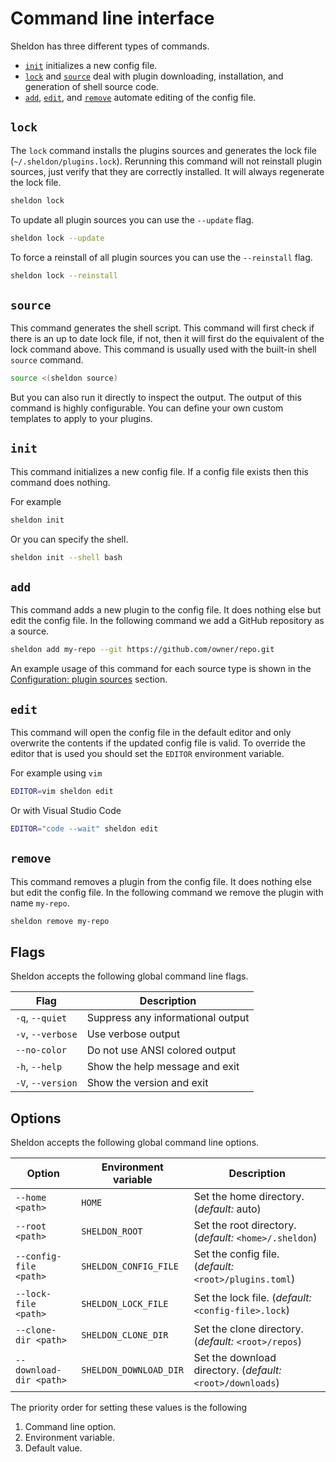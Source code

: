 # Command line interface

Sheldon has three different types of commands.

- [`init`](#init) initializes a new config file.
- [`lock`](#lock) and [`source`](#source) deal with plugin downloading,
  installation, and generation of shell source code.
- [`add`](#add), [`edit`](#edit), and [`remove`](#remove) automate editing of
  the config file.

## `lock`

The `lock` command installs the plugins sources and generates the lock file
(`~/.sheldon/plugins.lock`). Rerunning this command will not reinstall plugin
sources, just verify that they are correctly installed. It will always
regenerate the lock file.

```sh
sheldon lock
```

To update all plugin sources you can use the `--update` flag.

```sh
sheldon lock --update
```

To force a reinstall of all plugin sources you can use the `--reinstall` flag.

```sh
sheldon lock --reinstall
```

## `source`

This command generates the shell script. This command will first check if there
is an up to date lock file, if not, then it will first do the equivalent of the
lock command above. This command is usually used with the built-in shell
`source` command.

```sh
source <(sheldon source)
```

But you can also run it directly to inspect the output. The output of this
command is highly configurable. You can define your own custom templates to
apply to your plugins.

## `init`

This command initializes a new config file. If a config file exists then this
command does nothing.

For example

```sh
sheldon init
```

Or you can specify the shell.

```sh
sheldon init --shell bash
```

## `add`

This command adds a new plugin to the config file. It does nothing else but edit
the config file. In the following command we add a GitHub repository as a
source.

```sh
sheldon add my-repo --git https://github.com/owner/repo.git
```

An example usage of this command for each source type is shown in the
[Configuration: plugin sources](#configuration-plugin-sources) section.

## `edit`

This command will open the config file in the default editor and only overwrite
the contents if the updated config file is valid. To override the editor that is
used you should set the `EDITOR` environment variable.

For example using `vim`

```sh
EDITOR=vim sheldon edit
```

Or with Visual Studio Code

```sh
EDITOR="code --wait" sheldon edit
```

## `remove`

This command removes a plugin from the config file. It does nothing else but
edit the config file. In the following command we remove the plugin with name
`my-repo`.

```sh
sheldon remove my-repo
```

## Flags

Sheldon accepts the following global command line flags.

| Flag              | Description                       |
| ----------------- | --------------------------------- |
| `-q`, `--quiet`   | Suppress any informational output |
| `-v`, `--verbose` | Use verbose output                |
| `--no-color`      | Do not use ANSI colored output    |
| `-h`, `--help`    | Show the help message and exit    |
| `-V`, `--version` | Show the version and exit         |

## Options

Sheldon accepts the following global command line options.

| Option                  | Environment variable   | Description                                                 |
| ----------------------- | ---------------------- | ----------------------------------------------------------- |
| `--home <path>`         | `HOME`                 | Set the home directory. (*default:* auto)                   |
| `--root <path>`         | `SHELDON_ROOT`         | Set the root directory. (*default:* `<home>/.sheldon`)      |
| `--config-file <path>`  | `SHELDON_CONFIG_FILE`  | Set the config file. (*default:*  `<root>/plugins.toml`)    |
| `--lock-file <path>`    | `SHELDON_LOCK_FILE`    | Set the lock file. (*default:* `<config-file>.lock`)        |
| `--clone-dir <path>`    | `SHELDON_CLONE_DIR`    | Set the clone directory. (*default:* `<root>/repos`)        |
| `--download-dir <path>` | `SHELDON_DOWNLOAD_DIR` | Set the download directory. (*default:* `<root>/downloads`) |

The priority order for setting these values is the following

1. Command line option.
2. Environment variable.
3. Default value.
